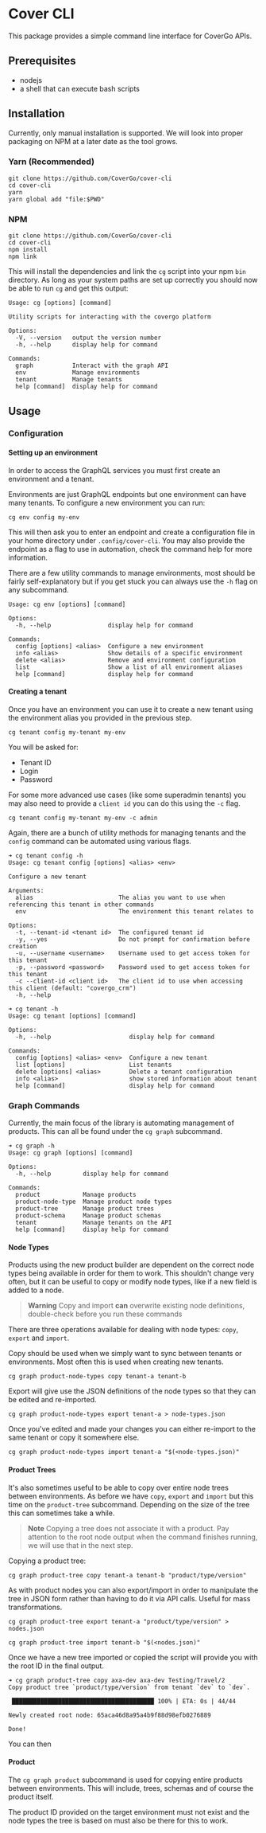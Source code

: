 # Cover CLI

This package provides a simple command line interface for CoverGo APIs.

## Prerequisites

* nodejs
* a shell that can execute bash scripts

## Installation

Currently, only manual installation is supported. We will look into proper packaging on NPM at a later date as the tool grows.

### Yarn (Recommended)

```shell
git clone https://github.com/CoverGo/cover-cli 
cd cover-cli
yarn
yarn global add "file:$PWD"
```

### NPM

```shell
git clone https://github.com/CoverGo/cover-cli 
cd cover-cli
npm install
npm link
```

This will install the dependencies and link the `cg` script into your npm `bin` directory. As long as your system paths are set up correctly you should now be able to run `cg` and get this output:

```shell
Usage: cg [options] [command]

Utility scripts for interacting with the covergo platform

Options:
  -V, --version   output the version number
  -h, --help      display help for command

Commands:
  graph           Interact with the graph API
  env             Manage environments
  tenant          Manage tenants
  help [command]  display help for command
```

## Usage

### Configuration

#### Setting up an environment

In order to access the GraphQL services you must first create an environment and a tenant.

Environments are just GraphQL endpoints but one environment can have many tenants. To configure a new environment you can run:

```shell
cg env config my-env
```

This will then ask you to enter an endpoint and create a configuration file in your home directory under `.config/cover-cli`. You may also provide the endpoint as a flag to use in automation, check the command help for more information.

There are a few utility commands to manage environments, most should be fairly self-explanatory but if you get stuck you can always use the `-h` flag on any subcommand.

```shell
Usage: cg env [options] [command]

Options:
  -h, --help                display help for command

Commands:
  config [options] <alias>  Configure a new environment
  info <alias>              Show details of a specific environment
  delete <alias>            Remove and environment configuration
  list                      Show a list of all environment aliases
  help [command]            display help for command
```

#### Creating a tenant

Once you have an environment you can use it to create a new tenant using the environment alias you provided in the previous step.

```shell
cg tenant config my-tenant my-env
```

You will be asked for:

* Tenant ID
* Login
* Password

For some more advanced use cases (like some superadmin tenants) you may also need to provide a `client id` you can do this using the `-c` flag.

```shell
cg tenant config my-tenant my-env -c admin
```

Again, there are a bunch of utility methods for managing tenants and the `config` command can be automated using various flags.

```shell
➜ cg tenant config -h
Usage: cg tenant config [options] <alias> <env>

Configure a new tenant

Arguments:
  alias                        The alias you want to use when referencing this tenant in other commands
  env                          The environment this tenant relates to

Options:
  -t, --tenant-id <tenant id>  The configured tenant id
  -y, --yes                    Do not prompt for confirmation before creation
  -u, --username <username>    Username used to get access token for this tenant
  -p, --password <password>    Password used to get access token for this tenant
  -c --client-id <client id>   The client id to use when accessing this client (default: "covergo_crm")
  -h, --help        
```

```shell           display help for command
➜ cg tenant -h
Usage: cg tenant [options] [command]

Options:
  -h, --help                      display help for command

Commands:
  config [options] <alias> <env>  Configure a new tenant
  list [options]                  List tenants
  delete [options] <alias>        Delete a tenant configuration
  info <alias>                    show stored information about tenant
  help [command]                  display help for command
```

### Graph Commands

Currently, the main focus of the library is automating management of products. This can all be found under the `cg graph` subcommand.

```shell
➜ cg graph -h
Usage: cg graph [options] [command]

Options:
  -h, --help         display help for command

Commands:
  product            Manage products
  product-node-type  Manage product node types
  product-tree       Manage product trees
  product-schema     Manage product schemas
  tenant             Manage tenants on the API
  help [command]     display help for command
```

#### Node Types

Products using the new product builder are dependent on the correct node types being available in order for them to work. This shouldn't change very often, but it can be useful to copy or modify node types, like if a new field is added to a node.

> **Warning**
> Copy and import **can** overwrite existing node definitions, double-check before you run these commands

There are three operations available for dealing with node types: `copy`, `export` and `import`.

Copy should be used when we simply want to sync between tenants or environments. Most often this is used when creating new tenants.

```shell
cg graph product-node-types copy tenant-a tenant-b
```

Export will give use the JSON definitions of the node types so that they can be edited and re-imported.

```shell
cg graph product-node-types export tenant-a > node-types.json
```

Once you've edited and made your changes you can either re-import to the same tenant or copy it somewhere else.

```shell
cg graph product-node-types import tenant-a "$(<node-types.json)"
```

#### Product Trees

It's also sometimes useful to be able to copy over entire node trees between environments. As before we have `copy`, `export` and `import` but this time on the `product-tree` subcommand. Depending on the size of the tree this can sometimes take a while.

> **Note**
> Copying a tree does not associate it with a product. Pay attention to the root node output when the command finishes running, we will use that in the next step.

Copying a product tree:

```shell
cg graph product-tree copy tenant-a tenant-b "product/type/version"
```

As with product nodes you can also export/import in order to manipulate the tree in JSON form rather than having to do it via API calls. Useful for mass transformations.

```shell
cg graph product-tree export tenant-a "product/type/version" > nodes.json
```

```shell
cg graph product-tree import tenant-b "$(<nodes.json)"
```

Once we have a new tree imported or copied the script will provide you with the root ID in the final output.

```shell
➜ cg graph product-tree copy axa-dev axa-dev Testing/Travel/2
Copy product tree `product/type/version` from tenant `dev` to `dev`.

 ████████████████████████████████████████ 100% | ETA: 0s | 44/44

Newly created root node: 65aca46d8a95a4b9f88d98efb0276889

Done!
```

You can then 

#### Product

The `cg graph product` subcommand is used for copying entire products between environments. This will include, trees, schemas and of course the product itself.

The product ID provided on the target environment must not exist and the node types the tree is based on must also be there for this to work.
